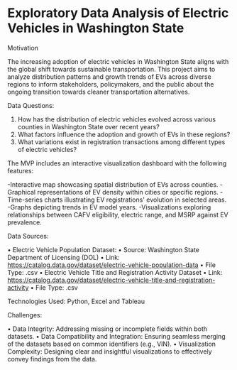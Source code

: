 # Exploratory Data Analysis of Electric Vehicles in Washington State

Motivation

The increasing adoption of electric vehicles in Washington State aligns with the global shift towards sustainable transportation. This project aims to analyze distribution patterns and growth trends of EVs across diverse regions to inform stakeholders, policymakers, and the public about the ongoing transition towards cleaner transportation alternatives.

Data Questions:

1.	How has the distribution of electric vehicles evolved across various counties in Washington State over recent years?
2.	What factors influence the adoption and growth of EVs in these regions?
3.	What variations exist in registration transactions among different types of electric vehicles?

The MVP includes an interactive visualization dashboard with the following features:

-Interactive map showcasing spatial distribution of EVs across counties.
-Graphical representations of EV density within cities or specific regions.
-Time-series charts illustrating EV registrations' evolution in selected areas.
-Graphs depicting trends in EV model years.
-Visualizations exploring relationships between CAFV eligibility, electric range, and MSRP against EV prevalence.

Data Sources:

•	Electric Vehicle Population Dataset: 
•	Source: Washington State Department of Licensing (DOL)
•	Link: https://catalog.data.gov/dataset/electric-vehicle-population-data
•	File Type: .csv
•	Electric Vehicle Title and Registration Activity Dataset
•	Link: https://catalog.data.gov/dataset/electric-vehicle-title-and-registration-activity
•	File Type: .csv

Technologies Used:
Python, Excel and Tableau

Challenges:

•	Data Integrity: Addressing missing or incomplete fields within both datasets.
•	Data Compatibility and Integration: Ensuring seamless merging of the datasets based on common   identifiers (e.g., VIN).
•	Visualization Complexity: Designing clear and insightful visualizations to effectively convey findings from the data.